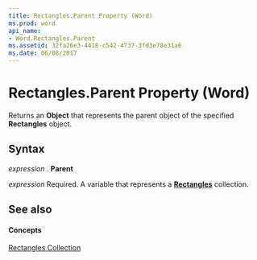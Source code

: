 ```yaml
---
title: Rectangles.Parent Property (Word)
ms.prod: word
api_name:
- Word.Rectangles.Parent
ms.assetid: 32fa26e3-4418-c542-4737-3fd3e78e31a6
ms.date: 06/08/2017
---
```



# Rectangles.Parent Property (Word)

Returns an **Object** that represents the parent object of the specified **Rectangles** object.


## Syntax

 _expression_ . **Parent**

 _expression_ Required. A variable that represents a **[Rectangles](rectangles-object-word.md)** collection.


## See also


#### Concepts


[Rectangles Collection](rectangles-object-word.md)


